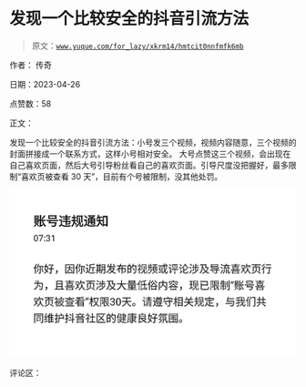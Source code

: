 # 发现一个比较安全的抖音引流方法

> 原文：[`www.yuque.com/for_lazy/xkrm14/hmtcit0nnfmfk6mb`](https://www.yuque.com/for_lazy/xkrm14/hmtcit0nnfmfk6mb)

作者： 传奇

日期：2023-04-26

点赞数：58

正文：

发现一个比较安全的抖音引流方法：小号发三个视频，视频内容随意，三个视频的封面拼接成一个联系方式，这样小号相对安全。 大号点赞这三个视频，会出现在自己喜欢页面，然后大号引导粉丝看自己的喜欢页面。引导尺度没把握好，最多限制“喜欢页被查看 30 天”，目前有个号被限制，没其他处罚。

![](img/ef6fe5caf0043ff6d8490d3f2f7c2429.png)  

评论区：

